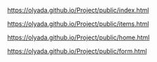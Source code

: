 https://olyada.github.io/Project/public/index.html

https://olyada.github.io/Project/public/items.html

https://olyada.github.io/Project/public/home.html

https://olyada.github.io/Project/public/form.html
